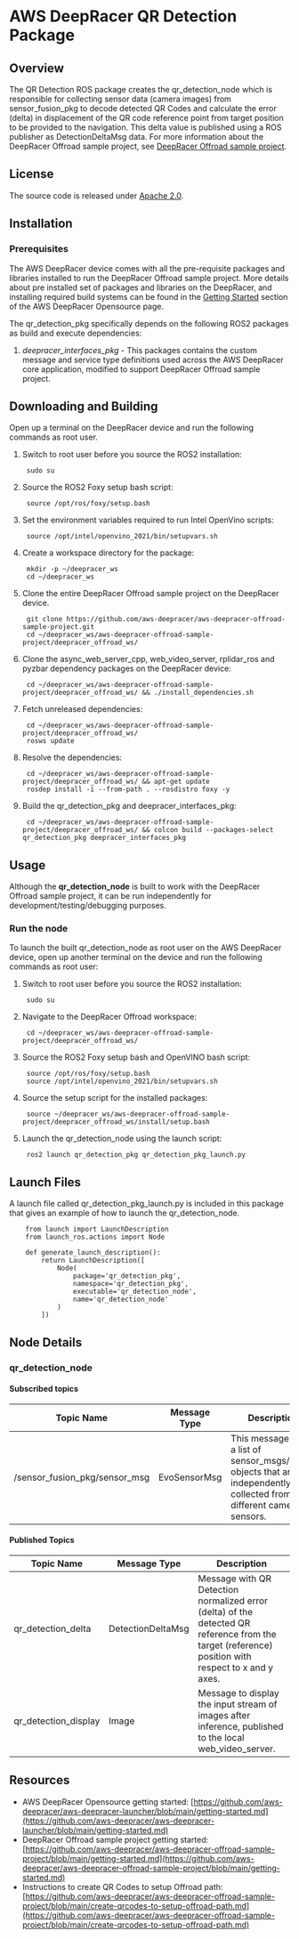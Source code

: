 # AWS DeepRacer QR Detection Package

## Overview

The QR Detection ROS package creates the qr_detection_node which is responsible for collecting sensor data (camera images) from sensor_fusion_pkg to decode detected QR Codes and calculate the error (delta) in displacement of the QR code reference point from target position to be provided to the navigation. This delta value is published using a ROS publisher as DetectionDeltaMsg data. For more information about the DeepRacer Offroad sample project, see [DeepRacer Offroad sample project](https://github.com/aws-deepracer/aws-deepracer-offroad-sample-project).

## License

The source code is released under [Apache 2.0](https://aws.amazon.com/apache-2-0/).

## Installation

### Prerequisites

The AWS DeepRacer device comes with all the pre-requisite packages and libraries installed to run the DeepRacer Offroad sample project. More details about pre installed set of packages and libraries on the DeepRacer, and installing required build systems can be found in the [Getting Started](https://github.com/aws-deepracer/aws-deepracer-launcher/blob/main/getting-started.md) section of the AWS DeepRacer Opensource page.

The qr_detection_pkg specifically depends on the following ROS2 packages as build and execute dependencies:

1. *deepracer_interfaces_pkg* - This packages contains the custom message and service type definitions used across the AWS DeepRacer core application, modified to support DeepRacer Offroad sample project.


## Downloading and Building

Open up a terminal on the DeepRacer device and run the following commands as root user.

1. Switch to root user before you source the ROS2 installation:

        sudo su

1. Source the ROS2 Foxy setup bash script:

        source /opt/ros/foxy/setup.bash 

1. Set the environment variables required to run Intel OpenVino scripts:

        source /opt/intel/openvino_2021/bin/setupvars.sh

1. Create a workspace directory for the package:

        mkdir -p ~/deepracer_ws
        cd ~/deepracer_ws

1. Clone the entire DeepRacer Offroad sample project on the DeepRacer device.

        git clone https://github.com/aws-deepracer/aws-deepracer-offroad-sample-project.git
        cd ~/deepracer_ws/aws-deepracer-offroad-sample-project/deepracer_offroad_ws/

1. Clone the async_web_server_cpp, web_video_server, rplidar_ros and pyzbar dependency packages on the DeepRacer device:

        cd ~/deepracer_ws/aws-deepracer-offroad-sample-project/deepracer_offroad_ws/ && ./install_dependencies.sh

1. Fetch unreleased dependencies:

        cd ~/deepracer_ws/aws-deepracer-offroad-sample-project/deepracer_offroad_ws/
        rosws update

1. Resolve the dependencies:

        cd ~/deepracer_ws/aws-deepracer-offroad-sample-project/deepracer_offroad_ws/ && apt-get update
        rosdep install -i --from-path . --rosdistro foxy -y

1. Build the qr_detection_pkg and deepracer_interfaces_pkg:

        cd ~/deepracer_ws/aws-deepracer-offroad-sample-project/deepracer_offroad_ws/ && colcon build --packages-select qr_detection_pkg deepracer_interfaces_pkg


## Usage

Although the **qr_detection_node** is built to work with the DeepRacer Offroad sample project, it can be run independently for development/testing/debugging purposes.

### Run the node

To launch the built qr_detection_node as root user on the AWS DeepRacer device, open up another terminal on the device and run the following commands as root user:

1. Switch to root user before you source the ROS2 installation:

        sudo su

1. Navigate to the DeepRacer Offroad workspace:

        cd ~/deepracer_ws/aws-deepracer-offroad-sample-project/deepracer_offroad_ws/

1. Source the ROS2 Foxy setup bash and OpenVINO bash script:

        source /opt/ros/foxy/setup.bash 
        source /opt/intel/openvino_2021/bin/setupvars.sh 

1. Source the setup script for the installed packages:

        source ~/deepracer_ws/aws-deepracer-offroad-sample-project/deepracer_offroad_ws/install/setup.bash 

1. Launch the qr_detection_node using the launch script:

        ros2 launch qr_detection_pkg qr_detection_pkg_launch.py

## Launch Files

A launch file called qr_detection_pkg_launch.py is included in this package that gives an example of how to launch the qr_detection_node.

        from launch import LaunchDescription
        from launch_ros.actions import Node

        def generate_launch_description():
            return LaunchDescription([
                Node(
                    package='qr_detection_pkg',
                    namespace='qr_detection_pkg',
                    executable='qr_detection_node',
                    name='qr_detection_node'
                )
            ])


## Node Details

### qr_detection_node

#### Subscribed topics

| Topic Name | Message Type | Description |
|----------- | ------------ | ----------- |
| /sensor_fusion_pkg/sensor_msg | EvoSensorMsg | This message holds a list of sensor_msgs/Image objects that are independently collected from different camera sensors. |


#### Published Topics

| Topic Name | Message Type | Description |
|----------- | ------------ | ----------- |
| qr_detection_delta | DetectionDeltaMsg | Message with QR Detection normalized error (delta) of the detected QR reference from the target (reference) position with respect to x and y axes. |
| qr_detection_display | Image | Message to display the input stream of images after inference, published to the local web_video_server. |

## Resources

* AWS DeepRacer Opensource getting started: [https://github.com/aws-deepracer/aws-deepracer-launcher/blob/main/getting-started.md](https://github.com/aws-deepracer/aws-deepracer-launcher/blob/main/getting-started.md)
* DeepRacer Offroad sample project getting started: [https://github.com/aws-deepracer/aws-deepracer-offroad-sample-project/blob/main/getting-started.md](https://github.com/aws-deepracer/aws-deepracer-offroad-sample-project/blob/main/getting-started.md)
* Instructions to create QR Codes to setup Offroad path: [https://github.com/aws-deepracer/aws-deepracer-offroad-sample-project/blob/main/create-qrcodes-to-setup-offroad-path.md](https://github.com/aws-deepracer/aws-deepracer-offroad-sample-project/blob/main/create-qrcodes-to-setup-offroad-path.md)
